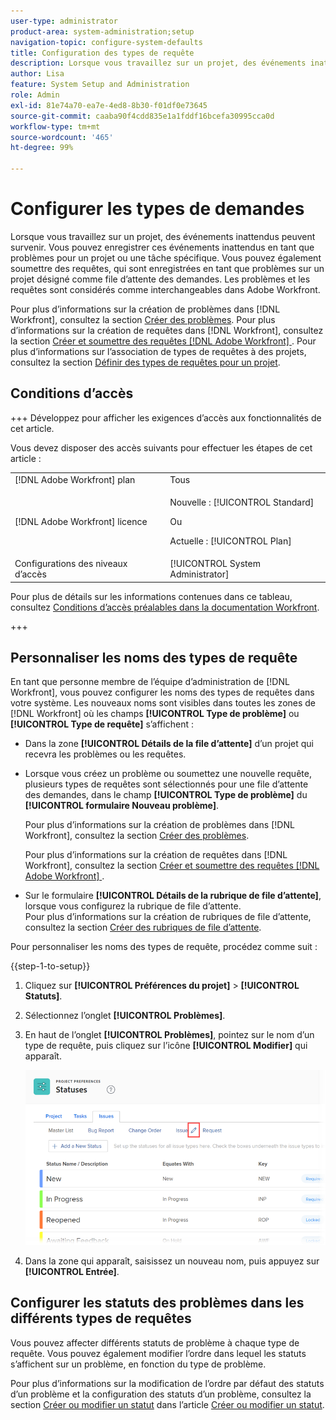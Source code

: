 ```yaml
---
user-type: administrator
product-area: system-administration;setup
navigation-topic: configure-system-defaults
title: Configuration des types de requête
description: Lorsque vous travaillez sur un projet, des événements inattendus peuvent survenir. Vous pouvez enregistrer ces événements inattendus en tant que problèmes pour un projet ou une tâche spécifique. Vous pouvez également soumettre des requêtes, qui sont enregistrées en tant que problèmes sur un projet désigné comme file d’attente des demandes. Les problèmes et les requêtes sont considérés comme interchangeables dans Adobe Workfront.
author: Lisa
feature: System Setup and Administration
role: Admin
exl-id: 81e74a70-ea7e-4ed8-8b30-f01df0e73645
source-git-commit: caaba90f4cdd835e1a1fddf16bcefa30995cca0d
workflow-type: tm+mt
source-wordcount: '465'
ht-degree: 99%

---
```


# Configurer les types de demandes

Lorsque vous travaillez sur un projet, des événements inattendus peuvent survenir. Vous pouvez enregistrer ces événements inattendus en tant que problèmes pour un projet ou une tâche spécifique. Vous pouvez également soumettre des requêtes, qui sont enregistrées en tant que problèmes sur un projet désigné comme file d’attente des demandes. Les problèmes et les requêtes sont considérés comme interchangeables dans Adobe Workfront.

Pour plus d’informations sur la création de problèmes dans [!DNL Workfront], consultez la section [Créer des problèmes](../../../manage-work/issues/manage-issues/create-issues.md). Pour plus d’informations sur la création de requêtes dans [!DNL Workfront], consultez la section [Créer et soumettre des requêtes  [!DNL Adobe Workfront] ](../../../manage-work/requests/create-requests/create-submit-requests.md). Pour plus d’informations sur l’association de types de requêtes à des projets, consultez la section [Définir des types de requêtes pour un projet](../../../manage-work/requests/create-and-manage-request-queues/define-request-types-for-project.md).

## Conditions d’accès

+++ Développez pour afficher les exigences d’accès aux fonctionnalités de cet article.

Vous devez disposer des accès suivants pour effectuer les étapes de cet article :

<table style="table-layout:auto"> 
 <col> 
 <col> 
 <tbody> 
  <tr> 
   <td role="rowheader">[!DNL Adobe Workfront] plan</td> 
   <td>Tous</td> 
  </tr> 
  <tr> 
   <td role="rowheader">[!DNL Adobe Workfront] licence</td> 
   <td><p>Nouvelle : [!UICONTROL Standard]</p>
   Ou
   <p>Actuelle : [!UICONTROL Plan]</p>
   </td> 
  </tr>
  <tr> 
   <td role="rowheader">Configurations des niveaux d’accès</td> 
   <td>[!UICONTROL System Administrator]</td>
  </tr> 
 </tbody> 
</table>

Pour plus de détails sur les informations contenues dans ce tableau, consultez [Conditions d’accès préalables dans la documentation Workfront](/help/quicksilver/administration-and-setup/add-users/access-levels-and-object-permissions/access-level-requirements-in-documentation.md).

+++

<!--
THIS IS DRAFTED IN FLARE
<h2>Set what issue or request types are allowed for a project</h2>
<p>You can organize the kind of issues or requests that are logged in Workfront by Request Types. This organization is useful for reporting reasons and for helping users understand what kind of unexpected work might occur during the lifetime of a project.</p>
<p>You can specify the type of requests that can be logged on a project when you configure the <strong>Queue Details</strong> area for the project. </p>
<ol>
<li value="1"> <p> Click <strong>Projects</strong> in the Main Menu. <img src="assets/main-menu-icon.png"> </p> </li>
<li value="2">Click the name of the project to open it.</li>
<li value="3"> In the left panel, click <strong>Queue Details</strong>. </li>
<li value="4"> <p>In the <strong>Queue Properties</strong> section, select the <strong>Request Types</strong> you want for the project.</p> <note type="note">
You must have at least one request type selected. You can select multiple request types.
</note> </li>
<li value="5"> <p>Click <strong>Save</strong>.</p> <p>The request types you specified will be available to select when you enter a new issue on a task or a project, or when you submit a new request to the project.</p> </li>
</ol>
</div>
-->

## Personnaliser les noms des types de requête

En tant que personne membre de l’équipe d’administration de [!DNL Workfront], vous pouvez configurer les noms des types de requêtes dans votre système. Les nouveaux noms sont visibles dans toutes les zones de [!DNL Workfront] où les champs **[!UICONTROL Type de problème]** ou **[!UICONTROL Type de requête]** s’affichent :

* Dans la zone **[!UICONTROL Détails de la file d’attente]** d’un projet qui recevra les problèmes ou les requêtes.
* Lorsque vous créez un problème ou soumettez une nouvelle requête, plusieurs types de requêtes sont sélectionnés pour une file d’attente des demandes, dans le champ **[!UICONTROL Type de problème]** du **[!UICONTROL formulaire Nouveau problème]**.

  Pour plus d’informations sur la création de problèmes dans [!DNL Workfront], consultez la section [Créer des problèmes](../../../manage-work/issues/manage-issues/create-issues.md).

  Pour plus d’informations sur la création de requêtes dans [!DNL Workfront], consultez la section [Créer et soumettre des requêtes  [!DNL Adobe Workfront] ](../../../manage-work/requests/create-requests/create-submit-requests.md).

* Sur le formulaire **[!UICONTROL Détails de la rubrique de file d’attente]**, lorsque vous configurez la rubrique de file d’attente.\
   Pour plus d’informations sur la création de rubriques de file d’attente, consultez la section [Créer des rubriques de file d’attente](../../../manage-work/requests/create-and-manage-request-queues/create-queue-topics.md).

Pour personnaliser les noms des types de requête, procédez comme suit :

{{step-1-to-setup}}

1. Cliquez sur **[!UICONTROL Préférences du projet]** > **[!UICONTROL Statuts]**.

1. Sélectionnez l’onglet **[!UICONTROL Problèmes]**.
1. En haut de l’onglet **[!UICONTROL Problèmes]**, pointez sur le nom d’un type de requête, puis cliquez sur l’icône **[!UICONTROL Modifier]** qui apparaît.

   ![](assets/edit-request-type-name-nwe.png)

1. Dans la zone qui apparaît, saisissez un nouveau nom, puis appuyez sur **[!UICONTROL Entrée]**.

## Configurer les statuts des problèmes dans les différents types de requêtes

Vous pouvez affecter différents statuts de problème à chaque type de requête. Vous pouvez également modifier l’ordre dans lequel les statuts s’affichent sur un problème, en fonction du type de problème.

Pour plus d’informations sur la modification de l’ordre par défaut des statuts d’un problème et la configuration des statuts d’un problème, consultez la section [Créer ou modifier un statut](../../../administration-and-setup/customize-workfront/creating-custom-status-and-priority-labels/create-or-edit-a-status.md) dans l’article [Créer ou modifier un statut](../../../administration-and-setup/customize-workfront/creating-custom-status-and-priority-labels/create-or-edit-a-status.md).
